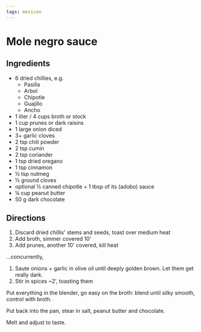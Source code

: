 ```yaml
---
tags: mexican
---
```


# Mole negro sauce

## Ingredients

* 6 dried chillies, e.g.
  * Pasilla
  * Arbol
  * Chipotle
  * Guajillo
  * Ancho
* 1 liter / 4 cups broth or stock
* 1 cup prunes or dark raisins
* 1 large onion diced
* 3+ garlic cloves
* 2 tsp chili powder
* 2 tsp cumin
* 2 tsp coriander
* 1 tsp dried oregano
* 1 tsp cinnamon
* ½ tsp nutmeg
* ½ ground cloves
* optional ½ canned chipotle + 1 tbsp of its (adobo) sauce
* ¼ cup peanut butter
* 50 g dark chocolate

## Directions

1. Discard dried chillis' stems and seeds, toast over medium heat
2. Add broth, simmer covered 10'
3. Add prunes, another 10' covered, kill heat

…concurrently,

1. Saute onions + garlic in olive oil until deeply golden brown. Let them get really dark.
2. Stir in spices ~2', toasting them

Put everything in the blender, go easy on the broth: blend until silky smooth, control with broth.

Put back into the pan, stear in salt, peanut butter and chocolate.

Melt and adjust to taste.
